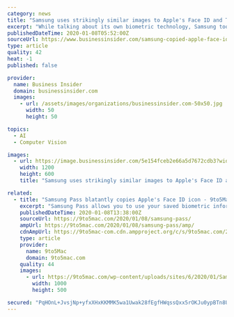 ```yaml
---
category: news
title: "Samsung uses strikingly similar images to Apple's Face ID and Touch ID icons in its CES keynote"
excerpt: "While talking about its own biometric technology, Samsung took a bite out of its rival Apple's design palette."
publishedDateTime: 2020-01-08T05:52:00Z
sourceUrl: https://www.businessinsider.com/samsung-copied-apple-face-id-touch-id-icon-ces-keynote-2020-1
type: article
quality: 42
heat: -1
published: false

provider:
  name: Business Insider
  domain: businessinsider.com
  images:
    - url: /assets/images/organizations/businessinsider.com-50x50.jpg
      width: 50
      height: 50

topics:
  - AI
  - Computer Vision

images:
  - url: https://image.businessinsider.com/5e154fceb2e66a5d7672cdb3?width=1200&format=jpeg
    width: 1200
    height: 600
    title: "Samsung uses strikingly similar images to Apple's Face ID and Touch ID icons in its CES keynote"

related:
  - title: "Samsung Pass blatantly copies Apple's Face ID icon - 9to5Mac"
    excerpt: "Samsung Pass allows you to use your saved biometric information (fingerprint, iris, or face recognition) to log into accounts, apps and websites. You can also add in personal information such as your address and card information so you can populate this quickly and more easily. You can see above Samsung’s presentation slide on the left ..."
    publishedDateTime: 2020-01-08T13:38:00Z
    sourceUrl: https://9to5mac.com/2020/01/08/samsung-pass/
    ampUrl: https://9to5mac.com/2020/01/08/samsung-pass/amp/
    cdnAmpUrl: https://9to5mac-com.cdn.ampproject.org/c/s/9to5mac.com/2020/01/08/samsung-pass/amp/
    type: article
    provider:
      name: 9to5Mac
      domain: 9to5mac.com
    quality: 44
    images:
      - url: https://9to5mac.com/wp-content/uploads/sites/6/2020/01/Samsung-Pass.jpg?quality=82&amp;strip=all&amp;w=1000
        width: 1000
        height: 500

secured: "PqHOnL+JvsjNp+yfxXHxKKMMK5wa1Uwak28fEgfHWqssQxx5rOKJu0ypBTn8UJlR1dgG5rSHy8Xxeui2v7E32Lp11+5NrGSmqkhWcg8MG8i+prUHnW9daGtsSZ3COF4/G0RH/dx+wTnVSQAyR9XdHgBBhFw9HeL8c6FfUG3Pjhs++lMlOh5gU76qg/YnunolJsXim2RC5vnVrMXPrmDIq9CylJATnsUNa7lYzkMJuwoq4P9bOMyiNaaN3gEhjwPNzSCBLFLOTb1q7/ZCyEIhNg==;uKpDyEs2C95Mi1ChaBiBbw=="
---
```


